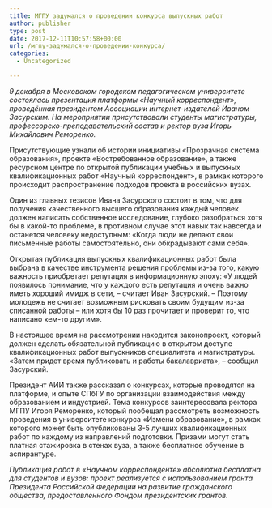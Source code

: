 ```yaml
---
title: МГПУ задумался о проведении конкурса выпускных работ
author: publisher
type: post
date: 2017-12-11T10:57:58+00:00
url: /мгпу-задумался-о-проведении-конкурса/
categories:
  - Uncategorized

---
```

_9 декабря в Московском городском педагогическом университете состоялась презентация платформы «Научный корреспондент», проведённая президентом Ассоциации интернет-издателей Иваном Засурским. На мероприятии присутствовали студенты магистратуры, профессорско-преподавательский состав и ректор вуза Игорь Михайлович Реморенко._

Присутствующие узнали об истории инициативы «Прозрачная система образования», проекте «Востребованное образование», а также ресурсном центре по открытой публикации учебных и выпускных квалификационных работ «Научный корреспондент», в рамках которого происходит распространение подходов проекта в российских вузах.

Один из главных тезисов Ивана Засурского состоит в том, что для получения качественного высшего образования каждый человек должен написать собственное исследование, глубоко разобраться хотя бы в какой-то проблеме, в противном случае этот навык так навсегда и останется человеку недоступным: «Когда люди не делают свои письменные работы самостоятельно, они обкрадывают сами себя».

Открытая публикация выпускных квалификационных работ была выбрана в качестве инструмента решения проблемы из-за того, какую важность приобретает репутация в информационную эпоху: «У людей появилось понимание, что у каждого есть репутация и очень важно иметь хороший имидж в сети, – считает Иван Засурский. – Поэтому молодежь не считает возможным рисковать своим будущим из-за списанной работы – или хотя бы 10 раз прочитает и проверит то, что написано кем-то другим».

В настоящее время на рассмотрении находится законопроект, который должен сделать обязательной публикацию в открытом доступе квалификационных работ выпускников специалитета и магистратуры. «Затем придет время публиковать и работы бакалавриата», – сообщил Засурский.

Президент АИИ также рассказал о конкурсах, которые проводятся на платформе, и опыте СПбГУ по организации взаимодействия между образованием и индустрией. Тема конкурсов заинтересовала ректора МГПУ Игоря Реморенко, который пообещал рассмотреть возможность проведения в университете конкурса «Измени образование», в рамках которого может быть опубликованы 3-5 лучших квалификационных работ по каждому из направлений подготовки. Призами могут стать платная стажировка в стенах вуза, а также бесплатное обучение в аспирантуре.

*Публикация работ в «Научном корреспонденте» абсолютна бесплатна для студентов и вузов: проект реализуется с использованием гранта Президента Российской Федерации на развитие гражданского общества, предоставленного Фондом президентских грантов.*